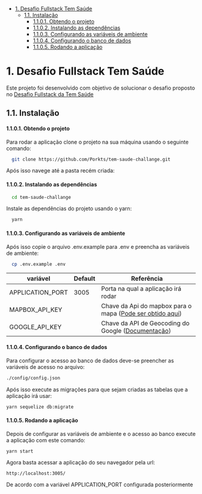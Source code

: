 - [1. Desafio Fullstack Tem Saúde](#1-desafio-fullstack-tem-saúde)
  - [1.1. Instalação](#11-instalação)
      - [1.1.0.1. Obtendo o projeto](#1101-obtendo-o-projeto)
      - [1.1.0.2. Instalando as dependências](#1102-instalando-as-dependências)
      - [1.1.0.3. Configurando as variáveis de ambiente](#1103-configurando-as-variáveis-de-ambiente)
      - [1.1.0.4. Configurando o banco de dados](#1104-configurando-o-banco-de-dados)
      - [1.1.0.5. Rodando a aplicação](#1105-rodando-a-aplicação)

# 1. Desafio Fullstack Tem Saúde

Este projeto foi desenvolvido com objetivo de solucionar o desafio proposto no [Desafio Fullstack da Tem Saúde ](https://github.com/tem-saude/challange-fullstack)

## 1.1. Instalação

#### 1.1.0.1. Obtendo o projeto

Para rodar a aplicação clone o projeto na sua máquina usando o seguinte comando:

```bash
  git clone https://github.com/Porkts/tem-saude-challange.git
```

Após isso navege até a pasta recém criada:

#### 1.1.0.2. Instalando as dependências

```bash
  cd tem-saude-challange
```

Instale as dependências do projeto usando o yarn:

```bash
  yarn
```

#### 1.1.0.3. Configurando as variáveis de ambiente

Após isso copie o arquivo .env.example para .env e preencha as variáveis de ambiente:

```bash
  cp .env.example .env
```


| variável         | Default | Referência                                                                                                                |
| ---------------- | ------- | ------------------------------------------------------------------------------------------------------------------------- |
| APPLICATION_PORT | 3005    | Porta na qual a aplicação irá rodar                                                                                       |
| MAPBOX_API_KEY   |         | Chave da Api do mapbox para o mapa ([Pode ser obtido aqui](hhttps://www.mapbox.com/studio/account/tokens/))               |
| GOOGLE_API_KEY   |         | Chave da API de Geocoding do Google ([Documentação](https://developers.google.com/maps/documentation/geocoding/overview)) |

#### 1.1.0.4. Configurando o banco de dados

Para configurar o acesso ao banco de dados deve-se preencher as variáveis de acesso no arquivo:
```bash
./config/config.json
```

Após isso execute as migrações para que sejam criadas as tabelas que a aplicação irá usar:
```bash
yarn sequelize db:migrate
```

#### 1.1.0.5. Rodando a aplicação
Depois de configurar as variáveis de ambiente e o acesso ao banco execute a aplicação com este comando:

```bash
yarn start
```

Agora basta acessar a aplicação do seu navegador pela url:

```
http://localhost:3005/
```

De acordo com a variável APPLICATION_PORT configurada posteriormente
